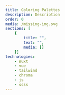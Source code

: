 ```yaml
---
title: Coloring Palettes
description: Description
order: 0
media: /missing-img.svg
sections: [
    { 
        title: "",
        text: "",
        media: []
    }]
technologies: 
    - nuxt
    - vue
    - tailwind
    - chroma
    - js
    - scss
---
```

<project-sections :project="{ sections, technologies, title, description }"></project-sections>

